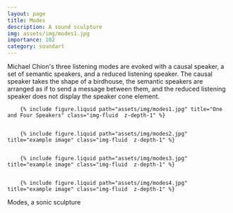 ```yaml
---
layout: page
title: Modes
description: A sound sculpture
img: assets/img/modes1.jpg
importance: 102
category: soundart
---
```


Michael Chion's three listening modes are evoked with a causal speaker, a set of semantic speakers, and a reduced listening speaker. The causal speaker takes the shape of a birdhouse, the semantic speakers are arranged as if to send a message between them, and the reduced listening speaker does not display the speaker cone element.

<div class="row">
    
        {% include figure.liquid path="assets/img/modes1.jpg" title="One and Four Speakers" class="img-fluid  z-depth-1" %}
 
    
        {% include figure.liquid path="assets/img/modes2.jpg" title="example image" class="img-fluid  z-depth-1" %}


        {% include figure.liquid path="assets/img/modes3.jpg" title="example image" class="img-fluid  z-depth-1" %}


        {% include figure.liquid path="assets/img/modes4.jpg" title="example image" class="img-fluid  z-depth-1" %}

</div>

<div class="caption">
    Modes,  a sonic sculpture

</div>
